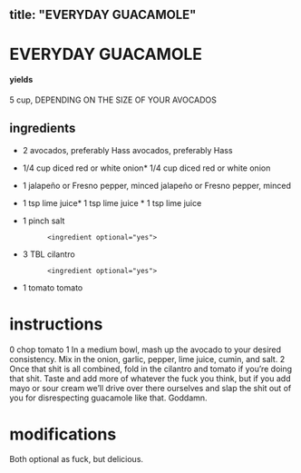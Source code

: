 

	
title: "EVERYDAY GUACAMOLE"
---
# EVERYDAY GUACAMOLE
#### yields
5 cup, DEPENDING ON THE SIZE OF YOUR AVOCADOS
## ingredients
* 2 avocados, preferably Hass avocados, preferably Hass
* 1/4 cup diced red or white onion* 1/4 cup diced red or white onion

* 1 jalapeño or Fresno pepper, minced jalapeño or Fresno pepper, minced
* 1 tsp lime juice* 1 tsp lime juice * 1 tsp lime juice
* 1 pinch salt

			<ingredient optional="yes">
* 3 TBL cilantro

			<ingredient optional="yes">
* 1 tomato tomato


# instructions
0 chop tomato
1 In a medium bowl, mash up the avocado to your desired consistency. Mix in the onion, garlic, pepper, lime juice, cumin, and salt.
2 Once that shit is all combined, fold in the cilantro and tomato if you’re doing that shit. Taste and add more of whatever the fuck you think, but if you add mayo or sour cream we’ll drive over there ourselves and slap the shit out of you for disrespecting guacamole like that. Goddamn.

# modifications

Both optional as fuck, but delicious.
	
	
